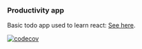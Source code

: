 ### Productivity app

Basic todo app used to learn react: [See here](productivitee.netlify.app).

[![codecov](https://codecov.io/gh/Kiptim54/Productivity/branch/master/graph/badge.svg)](https://codecov.io/gh/Kiptim54/Productivity)
